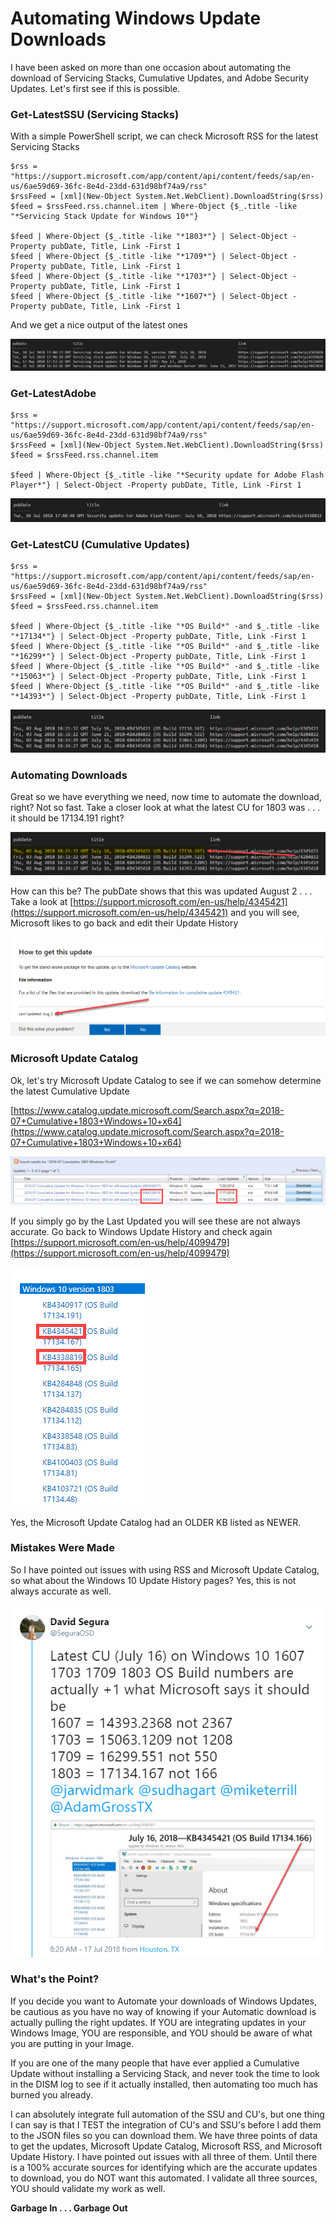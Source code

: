 # Automating Windows Update Downloads

I have been asked on more than one occasion about automating the download of Servicing Stacks, Cumulative Updates, and Adobe Security Updates.  Let's first see if this is possible.

### Get-LatestSSU \(Servicing Stacks\)

With a simple PowerShell script, we can check Microsoft RSS for the latest Servicing Stacks 

```text
$rss = "https://support.microsoft.com/app/content/api/content/feeds/sap/en-us/6ae59d69-36fc-8e4d-23dd-631d98bf74a9/rss"
$rssFeed = [xml](New-Object System.Net.WebClient).DownloadString($rss)
$feed = $rssFeed.rss.channel.item | Where-Object {$_.title -like "*Servicing Stack Update for Windows 10*"}

$feed | Where-Object {$_.title -like "*1803*"} | Select-Object -Property pubDate, Title, Link -First 1
$feed | Where-Object {$_.title -like "*1709*"} | Select-Object -Property pubDate, Title, Link -First 1
$feed | Where-Object {$_.title -like "*1703*"} | Select-Object -Property pubDate, Title, Link -First 1
$feed | Where-Object {$_.title -like "*1607*"} | Select-Object -Property pubDate, Title, Link -First 1
```

And we get a nice output of the latest ones

![Windows 10 Servicing Stack Updates](../../../.gitbook/assets/2018-08-06_12-08-56.png)

### Get-LatestAdobe

```text
$rss = "https://support.microsoft.com/app/content/api/content/feeds/sap/en-us/6ae59d69-36fc-8e4d-23dd-631d98bf74a9/rss"
$rssFeed = [xml](New-Object System.Net.WebClient).DownloadString($rss)
$feed = $rssFeed.rss.channel.item

$feed | Where-Object {$_.title -like "*Security update for Adobe Flash Player*"} | Select-Object -Property pubDate, Title, Link -First 1
```

![Windows 10 Adobe Security Updates](../../../.gitbook/assets/2018-08-06_12-22-53.png)

### Get-LatestCU \(Cumulative Updates\)

```text
$rss = "https://support.microsoft.com/app/content/api/content/feeds/sap/en-us/6ae59d69-36fc-8e4d-23dd-631d98bf74a9/rss"
$rssFeed = [xml](New-Object System.Net.WebClient).DownloadString($rss)
$feed = $rssFeed.rss.channel.item

$feed | Where-Object {$_.title -like "*OS Build*" -and $_.title -like "*17134*"} | Select-Object -Property pubDate, Title, Link -First 1
$feed | Where-Object {$_.title -like "*OS Build*" -and $_.title -like "*16299*"} | Select-Object -Property pubDate, Title, Link -First 1
$feed | Where-Object {$_.title -like "*OS Build*" -and $_.title -like "*15063*"} | Select-Object -Property pubDate, Title, Link -First 1
$feed | Where-Object {$_.title -like "*OS Build*" -and $_.title -like "*14393*"} | Select-Object -Property pubDate, Title, Link -First 1
```

![Windows 10 Cumulative Updates](../../../.gitbook/assets/2018-08-06_12-24-38.png)

### Automating Downloads

Great so we have everything we need, now time to automate the download, right?  Not so fast.  Take a closer look at what the latest CU for 1803 was . . . it should be 17134.191 right?

![](../../../.gitbook/assets/2018-08-06_12-24-38b.png)

How can this be?  The pubDate shows that this was updated August 2 . . . Take a look at [https://support.microsoft.com/en-us/help/4345421](https://support.microsoft.com/en-us/help/4345421) and you will see, Microsoft likes to go back and edit their Update History

![](../../../.gitbook/assets/2018-08-06_12-30-06.png)

### Microsoft Update Catalog

Ok, let's try Microsoft Update Catalog to see if we can somehow determine the latest Cumulative Update

[https://www.catalog.update.microsoft.com/Search.aspx?q=2018-07+Cumulative+1803+Windows+10+x64](https://www.catalog.update.microsoft.com/Search.aspx?q=2018-07+Cumulative+1803+Windows+10+x64)

![](../../../.gitbook/assets/2018-08-06_12-32-31.png)

If you simply go by the Last Updated you will see these are not always accurate.  Go back to Windows Update History and check again [https://support.microsoft.com/en-us/help/4099479](https://support.microsoft.com/en-us/help/4099479)

![](../../../.gitbook/assets/2018-08-06_12-34-19.png)

Yes, the Microsoft Update Catalog had an OLDER KB listed as NEWER.

### Mistakes Were Made

So I have pointed out issues with using RSS and Microsoft Update Catalog, so what about the Windows 10 Update History pages?  Yes, this is not always accurate as well.

![](../../../.gitbook/assets/2018-08-06_12-58-15.png)

### What's the Point?

If you decide you want to Automate your downloads of Windows Updates, be cautious as you have no way of knowing if your Automatic download is actually pulling the right updates.  If YOU are integrating updates in your Windows Image, YOU are responsible, and YOU should be aware of what you are putting in your Image.

If you are one of the many people that have ever applied a Cumulative Update without installing a Servicing Stack, and never took the time to look in the DISM log to see if it actually installed, then automating too much has burned you already.

I can absolutely integrate full automation of the SSU and CU's, but one thing I can say is that I TEST the integration of CU's and SSU's before I add them to the JSON files so you can download them.  We have three points of data to get the updates, Microsoft Update Catalog, Microsoft RSS, and Microsoft Update History.  I have pointed out issues with all three of them.  Until there is a 100% accurate sources for identifying which are the accurate updates to download, you do NOT want this automated.  I validate all three sources, YOU should validate my work as well.

**Garbage In . . . Garbage Out**











